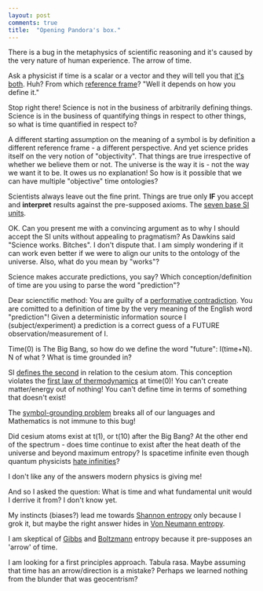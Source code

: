 ```yaml
---
layout: post
comments: true
title:  "Opening Pandora's box."
---
```


There is a bug in the metaphysics of scientific reasoning and it's caused by the very nature of human experience. The arrow of time.

Ask a physicist if time is a scalar or a vector and they will tell you that [it's both](https://en.wikipedia.org/wiki/Problem_of_time). Huh? From which [reference frame](https://en.wikipedia.org/wiki/Frame_of_reference)? "Well it depends on how you define it."

Stop right there! Science is not in the business of arbitrarily defining things.
Science is in the business of quantifying things in respect to other things, so what is time quantified in respect to?

A different starting assumption on the meaning of a symbol is by definition a different reference frame - a different perspective. And yet science prides itself on the very notion of "objectivity". That things are true irrespective of whether we believe them or not. The universe is the way it is - not the way we want it to be. It owes us no explanation! So how is it possible that we can have multiple "objective" time ontologies?

Scientists always leave out the fine print. Things are true only **IF** you accept and **interpret** results against the pre-supposed axioms. The [seven base SI units](https://en.wikipedia.org/wiki/SI_base_unit). 

OK. Can you present me with a convincing argument as to why I should accept the SI units without appealing to pragmatism? As Dawkins said "Science works. Bitches". I don't dispute that. I am simply wondering if it can work even better if we were to align our units to the ontology of the universe. Also, what do you mean by "works"? 

Science makes accurate predictions, you say? Which conception/definition of time are you using to parse the word "prediction"?

Dear scienctific method: You are guilty of a [performative contradiction](https://en.wikipedia.org/wiki/Performative_contradiction). You are comitted to a definition of time by the very meaning of the English word "prediction"! Given a deterministic information source I (subject/experiment) a prediction is a correct guess of a FUTURE observation/measurement of I.

Time(0) is The Big Bang, so how do we define the word "future": I(time+N). N of what ? What is time grounded in?

SI [defines the second](https://en.wikipedia.org/wiki/SI_base_unit) in relation to the cesium atom. This conception violates the [first law of thermodynamics](https://en.wikipedia.org/wiki/First_law_of_thermodynamics) at time(0)! You can't create matter/energy out of nothing! You can't define time in terms of something that doesn't exist!

The [symbol-grounding problem](https://en.wikipedia.org/wiki/Symbol_grounding_problem) breaks all of our languages and Mathematics is not immune to this bug! 


Did cesium atoms exist at t(1), or t(10) after the Big Bang? At the other end of the spectrum - does time continue to exist after the heat death of the universe and beyond maximum entropy?
Is spacetime infinite even though quantum physicists [hate infinities](https://en.wikipedia.org/wiki/Renormalization)? 

I don't like any of the answers modern physics is giving me! 

And so I asked the question: What is time and what fundamental unit would I derrive it from? I don't know yet. 

My instincts (biases?) lead me towards [Shannon entropy](https://en.wikipedia.org/wiki/Entropy_(information_theory)) only because I grok it, but maybe the right answer hides in [Von Neumann entropy](https://en.wikipedia.org/wiki/Von_Neumann_entropy).


I am skeptical of [Gibbs](https://en.wikipedia.org/wiki/Entropy_(statistical_thermodynamics)#Gibbs_entropy_formula) and [Boltzmann](https://en.wikipedia.org/wiki/Entropy_(arrow_of_time)) entropy because it pre-supposes an 'arrow' of time.

I am looking for a first principles approach. Tabula rasa. Maybe assuming that time has an arrow/direction is a mistake? Perhaps we learned nothing from the blunder that was geocentrism?

